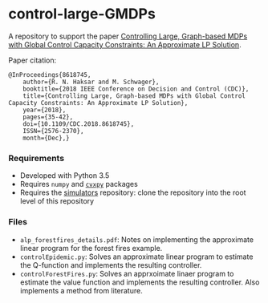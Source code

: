 # control-large-GMDPs

A repository to support the paper [Controlling Large, Graph-based MDPs with Global Control Capacity Constraints: An Approximate LP Solution](https://msl.stanford.edu/sites/g/files/sbiybj8446/f/haksar_cdc2018_0.pdf).

Paper citation:
```
@InProceedings{8618745, 
    author={R. N. Haksar and M. Schwager}, 
    booktitle={2018 IEEE Conference on Decision and Control (CDC)}, 
    title={Controlling Large, Graph-based MDPs with Global Control Capacity Constraints: An Approximate LP Solution}, 
    year={2018}, 
    pages={35-42}, 
    doi={10.1109/CDC.2018.8618745}, 
    ISSN={2576-2370}, 
    month={Dec},}
```

### Requirements
- Developed with Python 3.5
- Requires `numpy` and [`cvxpy`](https://www.cvxpy.org/) packages
- Requires the [simulators](https://github.com/rhaksar/simulators) repository: clone the repository into the root level of this repository 

### Files
- `alp_forestfires_details.pdf`: Notes on implementing the approximate linear program for the forest fires example. 
- `controlEpidemic.py`: Solves an approximate linear program to estimate the Q-function and implements the resulting controller.
- `controlForestFires.py`: Solves an apprxoimate linaer program to estimate the value function and implements the resulting controller. Also implements a method from literature. 
